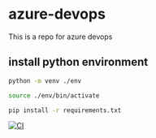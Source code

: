 # azure-devops
This is a repo for azure devops

## install python environment

```bash
python -m venv ./env  

source ./env/bin/activate

pip install -r requirements.txt
```


[![CI](https://github.com/TeddyWestside/azure-devops/actions/workflows/main.yml/badge.svg)](https://github.com/TeddyWestside/azure-devops/actions/workflows/main.yml)
